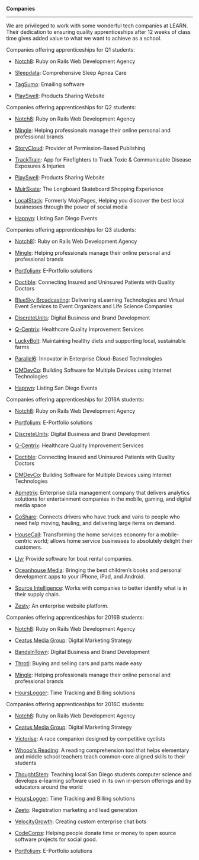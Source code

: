 **Companies**

-----------

We are privileged to work with some wonderful tech companies at LEARN.
Their dedication to ensuring quality apprenticeships after 12 weeks of class time gives added value to what we want to achieve as a school.

  Companies offering apprenticeships for Q1 students:

- [Notch8](http://www.notch8.com/): Ruby on Rails Web Development Agency

- [Sleepdata](http://www.sleepdata.com/):  Comprehensive Sleep Apnea Care

- [TagSumo](http://tagsumo.com/):  Emailing software

- [PlaySwell](http://www.playswell.com/):  Products Sharing Website

Companies offering apprenticeships for Q2 students:

- [Notch8](http://www.notch8.com/):  Ruby on Rails Web Development Agency

- [Mingle](http://www.minglellc.com/):  Helping professionals manage their online personal and professional brands

- [StoryCloud](http://www.storycloud.com/):  Provider of Permission-Based Publishing

- [TrackTrain](https://www.exposuretrackerapp.com/):  App for Firefighters to Track Toxic & Communicable Disease Exposures & Injuries

- [PlaySwell](http://www.playswell.com/):  Products Sharing Website

- [MuirSkate](https://www.muirskate.com/):   The Longboard Skateboard Shopping Experience

- [LocalStack](http://www.localstack.com/):   Formerly MojoPages, Helping you discover the best local businesses through the power of social media

- [Hapnyn](http://www.hapnyn.com/events):   Listing San Diego Events

Companies offering apprenticeships for Q3 students:

- [Notch8](http://www.notch8.com/)):  Ruby on Rails Web Development Agency

- [Mingle](http://www.minglellc.com/):  Helping professionals manage their online personal and professional brands

- [Portfolium](https://portfolium.com/):  E-Portfolio solutions

- [Doctible](https://www.doctible.com/):  Connecting Insured and Uninsured Patients with Quality Doctors

- [BlueSky Broadcasting](http://blueskybroadcast.com/):  Delivering eLearning Technologies and Virtual Event Services to Event Organizers and Life Science Companies

- [DiscreteUnits](http://discreteunits.com/):   Digital Business and Brand Development

- [Q-Centrix](http://www.q-centrix.com/):   Healthcare Quality Improvement Services

- [LuckyBolt](https://www.luckybolt.com/):  Maintaining healthy diets and supporting local, sustainable farms

- [Parallel6](http://www.parallel6.com/):  Innovator in Enterprise Cloud-Based Technologies

- [DMDevCo](http://dmdevco.com/):   Building Software for Multiple Devices using Internet Technologies

- [Hapnyn](http://www.hapnyn.com/events):  Listing San Diego Events

Companies offering apprenticeships for 2016A students:

- [Notch8](http://www.notch8.com/):  Ruby on Rails Web Development Agency

- [Portfolium](https://portfolium.com/):  E-Portfolio solutions

- [DiscreteUnits](http://discreteunits.com/):   Digital Business and Brand Development

- [Q-Centrix](http://www.q-centrix.com/):   Healthcare Quality Improvement Services

- [Doctible](https://www.doctible.com/):  Connecting Insured and Uninsured Patients with Quality Doctors

- [DMDevCo](http://dmdevco.com/):   Building Software for Multiple Devices using Internet Technologies

- [Apmetrix](http://apmetrix.com):  Enterprise data management company that delivers analytics solutions for entertainment companies in the mobile, gaming, and digital media space

- [GoShare](https://goshare.co ):  Connects drivers who have truck and vans to people who need help moving, hauling, and delivering large items on demand.

- [HouseCall](http://tryhousecall.com ):  Transforming the home services economy for a mobile-centric world; allows home service businesses to absolutely delight their customers.

- [Llyr](http://llyr.co )  Provide software for boat rental companies.

- [Oceanhouse Media](http://www.oceanhousemedia.com/):  Bringing the best children’s books and personal development apps to your iPhone, iPad, and Android.

- [Source Intelligence](http://www.sourceintelligence.com/):  Works with companies to better identify what is in their supply chain.

- [Zesty](http://zesty.io):  An enterprise website platform.

Companies offering apprenticeships for 2016B students:

- [Notch8](http://www.notch8.com/):  Ruby on Rails Web Development Agency

- [Ceatus Media Group](http://www.ceatus.com/):  Digital Marketing Strategy

- [BandsInTown](http://news.bandsintown.com/home):  Digital Business and Brand Development

- [Throtl](https://www.throtl.com/):  Buying and selling cars and parts made easy

- [Mingle](http://www.minglellc.com/):  Helping professionals manage their online personal and professional brands

- [HoursLogger](https://hourslogger.com/website):  Time Tracking and Billing solutions

Companies offering apprenticeships for 2016C students:

- [Notch8](http://www.notch8.com/):  Ruby on Rails Web Development Agency

- [Ceatus Media Group](http://www.ceatus.com/):  Digital Marketing Strategy

- [Victorise](http://victorise.com/):  A race companion designed by competitive cyclists

- [Whooo's Reading](https://www.whooosreading.org/whooos_reading):  A reading comprehension tool that helps elementary and middle school teachers teach common-core aligned skills to their students

- [ThoughtStem](http://www.thoughtstem.com/home):  Teaching local San Diego students computer science and develops e-learning software used in its own in-person offerings and by educators around the world

- [HoursLogger](https://hourslogger.com/website):  Time Tracking and Billing solutions

- [Zeeto](http://zeeto.io/):  Registration marketing and lead generation

- [VelocityGrowth](http://www.velocitygrowth.com/):  Creating custom enterprise chat bots

- [CodeCorps](https://codecorps.org/):  Helping people donate time or money to open source software projects for social good.

- [Portfolium](https://portfolium.com/):  E-Portfolio solutions
